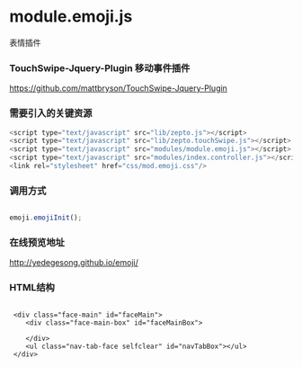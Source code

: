 # module.emoji.js

表情插件

### TouchSwipe-Jquery-Plugin 移动事件插件
https://github.com/mattbryson/TouchSwipe-Jquery-Plugin 

### 需要引入的关键资源

```Javascript
<script type="text/javascript" src="lib/zepto.js"></script>
<script type="text/javascript" src="lib/zepto.touchSwipe.js"></script>
<script type="text/javascript" src="modules/module.emoji.js"></script>
<script type="text/javascript" src="modules/index.controller.js"></script>
<link rel="stylesheet" href="css/mod.emoji.css"/>
```
 
### 调用方式

```Javascript

emoji.emojiInit();

```
### 在线预览地址
http://yedegesong.github.io/emoji/

### HTML结构

```Text

 <div class="face-main" id="faceMain">
    <div class="face-main-box" id="faceMainBox">
       
    </div>
    <ul class="nav-tab-face selfclear" id="navTabBox"></ul>
 </div>
```
